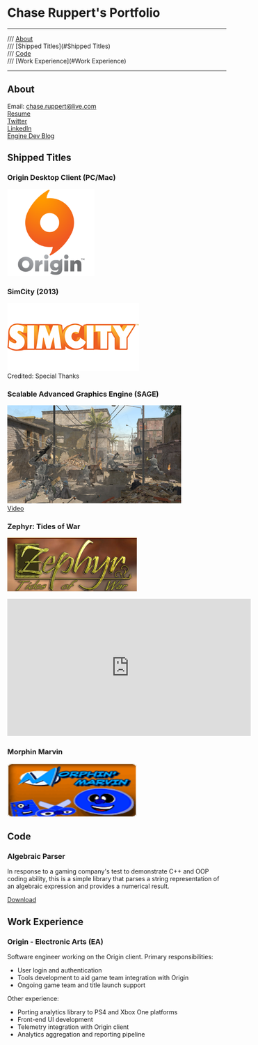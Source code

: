 <link href="markdown.css" rel="stylesheet"></link>

# Chase Ruppert's Portfolio
- - -
/// [About](#About)  
/// [Shipped Titles](#Shipped Titles)  
/// [Code](#Code)  
/// [Work Experience](#Work Experience)  
- - -
## <a name="About"></a>About

Email: <chase.ruppert@live.com>  
[Resume](files/ruppertResume.private.pdf)  
[Twitter](https://twitter.com/w00pert)  
[LinkedIn](https://www.linkedin.com/in/chaseruppert)  
[Engine Dev Blog](http://someengine.blogspot.com/)

## <a name="Shipped Titles"></a>Shipped Titles

### Origin Desktop Client (PC/Mac)
[<img src="images/origin-logo.png" width="200" height="200" ></img>](https://www.origin.com)  

### SimCity (2013)
[<img src="images/logo-simcity.png" width="303" height="155" ></img>](http://www.simcity.com/)  
Credited: Special Thanks  

### Scalable Advanced Graphics Engine (SAGE)
[<img src="images/sage.jpg" width="400" height="225" ></img>](http://www.lockheedmartin.com/us/products/scalable-advanced-graphics-engine.html)  
[Video](http://youtu.be/fRZU41qQ69A)  

### Zephyr: Tides of War
[<img src="images/zephyr.png" width="298" height="123" ></img>](http://zephyr.vidzone.net/)  
<iframe width="560" height="315" src="https://www.youtube.com/embed/fhmm2wmVhms" frameborder="0" allowfullscreen></iframe>

### Morphin Marvin
[<img src="images/morphin.png" width="298" height="123" ></img>](http://www.shockwave.com/gamelanding/morphingmarvin.jsp)  

## <a name="Code"></a>Code

### Algebraic Parser

In response to a gaming company's test to demonstrate C++ and OOP coding ability, this is a simple library that parses a string representation of an algebraic expression and provides a numerical result.

[Download](files/ruppertAlgebraicParser.zip)

## <a name="Work Experience"></a>Work Experience

### Origin - Electronic Arts (EA)

Software engineer working on the Origin client. Primary responsibilities:

- User login and authentication
- Tools development to aid game team integration with Origin
- Ongoing game team and title launch support

Other experience:

- Porting analytics library to PS4 and Xbox One platforms
- Front-end UI development
- Telemetry integration with Origin client
- Analytics aggregation and reporting pipeline
<br />
<br />
<br />
<br />
<br />
<br />
<br />
<br />
<br />
<br />
<br />
<br />
<br />
<br />
<br />
<br />
<br />
<br />